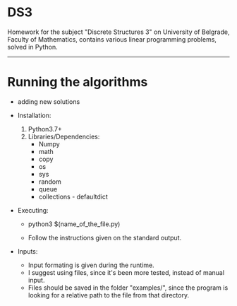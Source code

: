 # DS3
Homework for the subject "Discrete Structures 3" on University of Belgrade, Faculty of Mathematics, contains various linear programming problems, solved in Python.

------------------------

# Running the algorithms

- adding new solutions

- Installation:
	1. Python3.7+
	2. Libraries/Dependencies:
		+ Numpy
		+ math
		+ copy
		+ os
		+ sys
		+ random
		+ queue
		+ collections - defaultdict

- Executing:
	+ python3 $(name_of_the_file.py)

	+ Follow the instructions given on the standard output.

- Inputs:
	+ Input formating is given during the runtime.
	+ I suggest using files, since it's been more tested, instead of manual input.
	+ Files should be saved in the folder "examples/", since the program is looking for a relative path to the file from that directory.